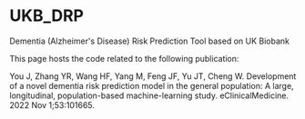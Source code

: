 # UKB_DRP
Dementia (Alzheimer's Disease) Risk Prediction Tool based on UK Biobank

This page hosts the code related to the following publication: 

You J, Zhang YR, Wang HF, Yang M, Feng JF, Yu JT, Cheng W. Development of a novel dementia risk prediction model in the general population: A large, longitudinal, population-based machine-learning study. eClinicalMedicine. 2022 Nov 1;53:101665.
